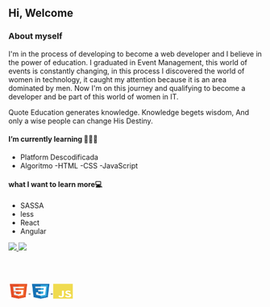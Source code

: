 ## Hi, Welcome 

### About myself

I'm in the process of developing to become a web developer and I believe in the power of education.
I graduated in Event Management, this world of events is constantly changing, in this process I discovered the world of women in technology,
it caught my attention because it is an area dominated by men.
 Now I'm on this journey and qualifying to become a developer and be part of this world of women in IT.
 
 Quote
Education generates knowledge.
Knowledge begets wisdom,
And only a wise people can change His Destiny.


#### I’m currently learning 👩🏾‍💻  
- Platform Descodificada
- Algoritmo
-HTML
-CSS
-JavaScript

#### what I want to learn more💻  
- SASSA 
- less
- React 
- Angular


 <div>
  <a href="https://github.com/fafibarreto">
  <img height="180em" src="https://github-readme-stats.vercel.app/api?username=fafibarreto&show_icons=true&theme=highcontrast&include_all_commits=true&count_private=true"/>    
   <img height="180em" src="https://github-readme-stats.vercel.app/api/top-langs/?username=fafibarreto&layout=compact&langs_count=7&theme=highcontrast"/>
</div><br>

 ## 
 
 <div style="display: inline_block"><br>
  <img align="center" alt="fafi-HTML" height="30" width="40" src="https://raw.githubusercontent.com/devicons/devicon/master/icons/html5/html5-original.svg">
  <img align="center" alt="fafi-CSS" height="30" width="40" src="https://raw.githubusercontent.com/devicons/devicon/master/icons/css3/css3-original.svg">
   <img align="center" alt="fafi-Js" height="30" width="40" src="https://raw.githubusercontent.com/devicons/devicon/master/icons/javascript/javascript-plain.svg">
  
  
  
 
   
 
